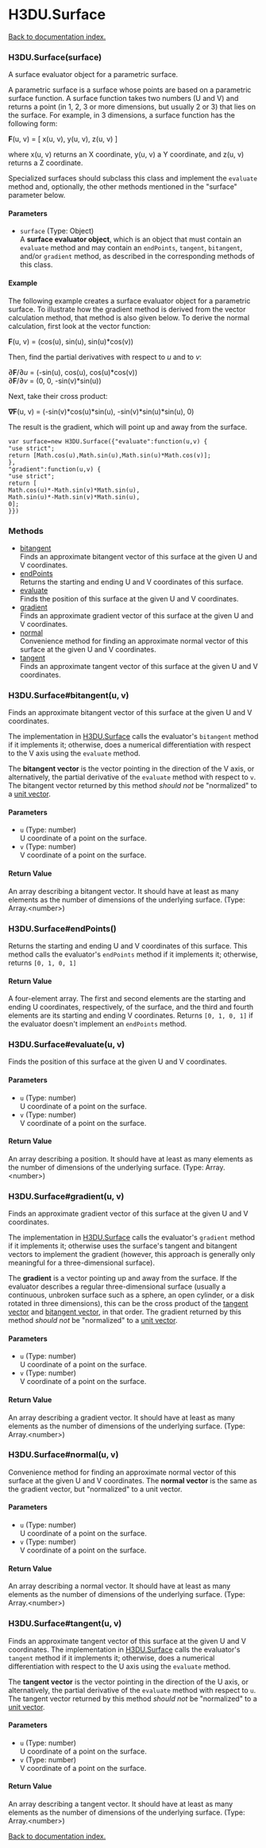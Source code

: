 # H3DU.Surface

[Back to documentation index.](index.md)

<a name='H3DU.Surface'></a>
### H3DU.Surface(surface)

A surface evaluator object for a parametric surface.

A parametric surface is a surface whose points are based on a
parametric surface function. A surface function takes two numbers
(U and V) and returns a point (in 1, 2, 3 or more dimensions, but
usually 2 or 3) that lies on the surface. For example, in 3
dimensions, a surface function has the following form:

<b>F</b>(u, v) = [ x(u, v), y(u, v), z(u, v) ]

where x(u, v) returns an X coordinate, y(u, v) a Y coordinate,
and z(u, v) returns a Z coordinate.

Specialized surfaces should subclass this class and implement
the <code>evaluate</code> method and, optionally, the other methods mentioned in the "surface" parameter below.

#### Parameters

* `surface` (Type: Object)<br>A <b>surface evaluator object</b>, which is an object that must contain an <code>evaluate</code> method and may contain an <code>endPoints</code>, <code>tangent</code>, <code>bitangent</code>, and/or <code>gradient</code> method, as described in the corresponding methods of this class.

#### Example

The following example creates a surface evaluator
object for a parametric surface. To illustrate how the gradient method is derived
from the vector calculation method, that method is also given below. To
derive the normal calculation, first look at the vector function:

<b>F</b>(u, v) = (cos(u), sin(u), sin(u)\*cos(v))

Then, find the partial derivatives with respect to <i>u</i> and to <i>v</i>:

&#x2202;<b>F</b>/&#x2202;<i>u</i> = (-sin(u), cos(u), cos(u)\*cos(v))<br>
&#x2202;<b>F</b>/&#x2202;<i>v</i> = (0, 0, -sin(v)\*sin(u))

Next, take their cross product:

<b>&Del;F</b>(u, v) = (-sin(v)\*cos(u)\*sin(u), -sin(v)\*sin(u)\*sin(u), 0)<br>

The result is the gradient, which will point up and away from the surface.

    var surface=new H3DU.Surface({"evaluate":function(u,v) {
    "use strict";
    return [Math.cos(u),Math.sin(u),Math.sin(u)*Math.cos(v)];
    },
    "gradient":function(u,v) {
    "use strict";
    return [
    Math.cos(u)*-Math.sin(v)*Math.sin(u),
    Math.sin(u)*-Math.sin(v)*Math.sin(u),
    0];
    }})

### Methods

* [bitangent](#H3DU.Surface_bitangent)<br>Finds an approximate bitangent vector of this surface at the given U and V coordinates.
* [endPoints](#H3DU.Surface_endPoints)<br>Returns the starting and ending U and V coordinates of this surface.
* [evaluate](#H3DU.Surface_evaluate)<br>Finds the position of this surface at the given U and V coordinates.
* [gradient](#H3DU.Surface_gradient)<br>Finds an approximate gradient vector of this surface at the given U and V coordinates.
* [normal](#H3DU.Surface_normal)<br>Convenience method for finding an approximate normal vector of this surface at the given U and V coordinates.
* [tangent](#H3DU.Surface_tangent)<br>Finds an approximate tangent vector of this surface at the given U and V coordinates.

<a name='H3DU.Surface_bitangent'></a>
### H3DU.Surface#bitangent(u, v)

Finds an approximate bitangent vector of this surface at the given U and V coordinates.

The implementation in <a href="H3DU.Surface.md">H3DU.Surface</a> calls the evaluator's <code>bitangent</code>
method if it implements it; otherwise, does a numerical differentiation
with respect to the V axis using the <code>evaluate</code> method.

The <b>bitangent vector</b> is the vector pointing in the direction of the V axis, or alternatively,
the partial derivative of the <code>evaluate</code> method with respect to <code>v</code>. The bitangent vector returned by this method <i>should not</i> be "normalized" to a <a href="tutorial-glmath.md">unit vector</a>.

#### Parameters

* `u` (Type: number)<br>U coordinate of a point on the surface.
* `v` (Type: number)<br>V coordinate of a point on the surface.

#### Return Value

An array describing a bitangent vector. It should have at least as many
elements as the number of dimensions of the underlying surface. (Type: Array.&lt;number>)

<a name='H3DU.Surface_endPoints'></a>
### H3DU.Surface#endPoints()

Returns the starting and ending U and V coordinates of this surface.
This method calls the evaluator's <code>endPoints</code>
method if it implements it; otherwise, returns <code>[0, 1, 0, 1]</code>

#### Return Value

A four-element array. The first and second
elements are the starting and ending U coordinates, respectively, of the surface, and the third
and fourth elements are its starting and ending V coordinates.
Returns <code>[0, 1, 0, 1]</code> if the evaluator doesn't implement an <code>endPoints</code>
method.

<a name='H3DU.Surface_evaluate'></a>
### H3DU.Surface#evaluate(u, v)

Finds the position of this surface at the given U and V coordinates.

#### Parameters

* `u` (Type: number)<br>U coordinate of a point on the surface.
* `v` (Type: number)<br>V coordinate of a point on the surface.

#### Return Value

An array describing a position. It should have at least as many
elements as the number of dimensions of the underlying surface. (Type: Array.&lt;number>)

<a name='H3DU.Surface_gradient'></a>
### H3DU.Surface#gradient(u, v)

Finds an approximate gradient vector of this surface at the given U and V coordinates.

The implementation in <a href="H3DU.Surface.md">H3DU.Surface</a> calls the evaluator's <code>gradient</code>
method if it implements it; otherwise uses the surface's tangent and bitangent vectors to implement the gradient
(however, this approach is generally only meaningful for a three-dimensional surface).

The <b>gradient</b> is a vector pointing up and away from the surface.
If the evaluator describes a regular three-dimensional surface (usually
a continuous, unbroken surface such as a sphere, an open
cylinder, or a disk rotated in three dimensions), this can be the cross product
of the <a href="H3DU.Surface.md#H3DU.Surface_tangent">tangent vector</a>
and <a href="H3DU.Surface.md#H3DU.Surface_bitangent">bitangent vector</a>,
in that order. The gradient returned by this method <i>should not</i> be "normalized" to a <a href="tutorial-glmath.md">unit vector</a>.

#### Parameters

* `u` (Type: number)<br>U coordinate of a point on the surface.
* `v` (Type: number)<br>V coordinate of a point on the surface.

#### Return Value

An array describing a gradient vector. It should have at least as many
elements as the number of dimensions of the underlying surface. (Type: Array.&lt;number>)

<a name='H3DU.Surface_normal'></a>
### H3DU.Surface#normal(u, v)

Convenience method for finding an approximate normal vector of this surface at the given U and V coordinates.
The <b>normal vector</b> is the same as the gradient vector, but "normalized" to a unit vector.

#### Parameters

* `u` (Type: number)<br>U coordinate of a point on the surface.
* `v` (Type: number)<br>V coordinate of a point on the surface.

#### Return Value

An array describing a normal vector. It should have at least as many
elements as the number of dimensions of the underlying surface. (Type: Array.&lt;number>)

<a name='H3DU.Surface_tangent'></a>
### H3DU.Surface#tangent(u, v)

Finds an approximate tangent vector of this surface at the given U and V coordinates.
The implementation in <a href="H3DU.Surface.md">H3DU.Surface</a> calls the evaluator's <code>tangent</code>
method if it implements it; otherwise, does a numerical differentiation
with respect to the U axis using the <code>evaluate</code> method.

The <b>tangent vector</b> is the vector pointing in the direction of the U axis,
or alternatively, the partial derivative of the <code>evaluate</code> method with respect to <code>u</code>.
The tangent vector returned by this method <i>should not</i> be "normalized" to a <a href="tutorial-glmath.md">unit vector</a>.

#### Parameters

* `u` (Type: number)<br>U coordinate of a point on the surface.
* `v` (Type: number)<br>V coordinate of a point on the surface.

#### Return Value

An array describing a tangent vector. It should have at least as many
elements as the number of dimensions of the underlying surface. (Type: Array.&lt;number>)

[Back to documentation index.](index.md)
